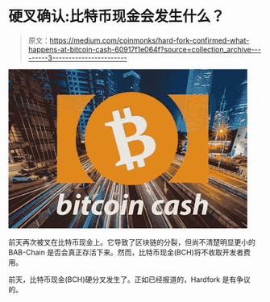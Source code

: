 # 硬叉确认:比特币现金会发生什么？

> 原文：<https://medium.com/coinmonks/hard-fork-confirmed-what-happens-at-bitcoin-cash-60917f1e064f?source=collection_archive---------3----------------------->

![](img/1b83831a140a886da8e19f22c6914dd5.png)

前天再次被叉在比特币现金上。它导致了区块链的分裂，但尚不清楚明显更小的 BAB-Chain 是否会真正存活下来。然而，比特币现金(BCH)将不收取开发者费用。

前天，比特币现金(BCH)硬分叉发生了。正如已经报道的，Hardfork 是有争议的。